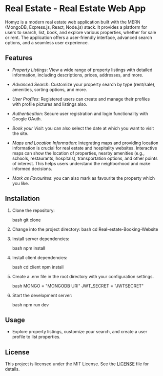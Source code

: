 # Real Estate - Real Estate Web App



Homyz is a modern real estate web application built with the MERN (MongoDB, Express.js, React, Node.js) stack. It provides a platform for users to search, list, book,  and explore various properties, whether for sale or rent. The application offers a user-friendly interface, advanced search options, and a seamless user experience.




## Features

- *Property Listings*: View a wide range of property listings with detailed information, including descriptions, prices, addresses, and more.

- *Advanced Search*: Customize your property search by type (rent/sale), amenities, sorting options, and more.

- *User Profiles*: Registered users can create and manage their profiles with profile pictures and listings also.

- *Authentication*: Secure user registration and login functionality with Google OAuth.

- *Book your Visit*: you can also select the date at which you want to visit the site.

- *Maps and Location Information*: Integrating maps and providing location information is crucial for real estate and hospitality websites. Interactive maps can show the location of properties, nearby amenities (e.g., schools, restaurants, hospitals), transportation options, and other points of interest. This helps users understand the neighborhood and make informed decisions.

- *Mark as Favourites*: you can also mark as favourite the property which you like.


## Installation

1. Clone the repository:

   bash
   git clone 
   

2. Change into the project directory:
   bash
   cd Real-estate-Booking-Website
   
3. Install server dependencies:

   bash
   npm install
   

4. Install client dependencies:

   bash
   cd client
   npm install
   

5. Create a .env file in the root directory with your configuration settings.

   bash
   MONGO = "MONGODB URI"
   JWT_SECRET = "JWTSECRET"
   

6. Start the development server:

   bash
   npm run dev
   

## Usage

- Explore property listings, customize your search, and create a user profile to list properties.



## License

This project is licensed under the MIT License. See the [LICENSE](./LICENSE) file for details.
